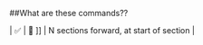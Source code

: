 ##What are these commands??

| :white_check_mark: | :1234: ]]  | N sections forward, at start of section                     |
